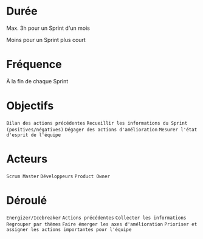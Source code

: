 # Durée

Max. 3h pour un Sprint d'un mois

Moins pour un Sprint plus court

# Fréquence

À la fin de chaque Sprint

# Objectifs

`Bilan des actions précédentes`
`Recueillir les informations du Sprint (positives/négatives)`
`Dégager des actions d'amélioration`
`Mesurer l'état d'esprit de l'équipe`

# Acteurs

`Scrum Master`
`Développeurs`
`Product Owner`

# Déroulé

`Energizer/Icebreaker`
`Actions précédentes`
`Collecter les informations`
`Regrouper par thèmes`
`Faire émerger les axes d'amélioration`
`Prioriser et assigner les actions importantes pour l'équipe`